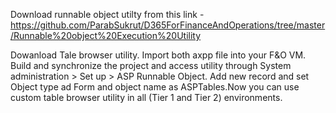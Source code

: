 Download runnable object utilty from this link - https://github.com/ParabSukrut/D365ForFinanceAndOperations/tree/master/Runnable%20object%20Execution%20Utility 

Dowanload Tale browser utility. Import both axpp file into your F&O VM. Build and synchronize the project and access utility through System administration > Set up > ASP Runnable Object. Add new record and set Object type ad Form and object name as ASPTables.Now you can use custom table browser utility in all (Tier 1 and Tier 2) environments.